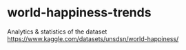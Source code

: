 # world-happiness-trends
Analytics &amp; statistics of the dataset https://www.kaggle.com/datasets/unsdsn/world-happiness/
